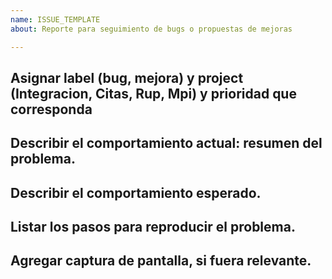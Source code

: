 ```yaml
---
name: ISSUE_TEMPLATE
about: Reporte para seguimiento de bugs o propuestas de mejoras

---
```


## Asignar label (bug, mejora) y project (Integracion, Citas, Rup, Mpi) y prioridad que corresponda 


## Describir el comportamiento actual: resumen del problema. 


## Describir el comportamiento esperado. 


## Listar los pasos para reproducir el problema. 


## Agregar captura de pantalla, si fuera relevante.
